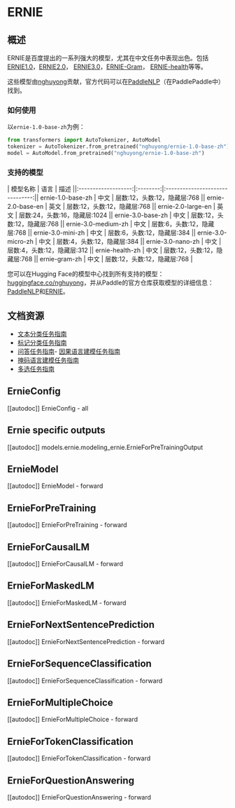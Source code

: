 <!-- 版权所有2022年HuggingFace团队保留所有权利。
根据 Apache 许可证第2版（“许可证”）进行许可；除非符合许可证的规定，否则您不得使用此文件。您可以在以下位置获取许可证的副本：
http://www.apache.org/licenses/LICENSE-2.0
除非适用法律要求或书面同意，根据许可证分发的软件是基于“按原样”分发的，不附带任何形式的保证或条件。有关许可证下的具体语言权限和限制，请参阅许可证。an "AS IS" BASIS, WITHOUT WARRANTIES OR CONDITIONS OF ANY KIND, either express or implied. See the License for the
请注意，此文件是Markdown格式，但包含了特定的语法用于我们的文档构建器（类似MDX），可能无法在您的Markdown查看器中正确呈现。
⚠️ 请注意，此文件是Markdown格式，但包含了特定的语法用于我们的文档构建器（类似MDX），可能无法在您的Markdown查看器中正确呈现。请注意，此文件是Markdown格式，但包含了特定的语法用于我们的文档构建器（类似MDX），可能无法在您的Markdown查看器中正确呈现。
-->
# ERNIE

## 概述

ERNIE是百度提出的一系列强大的模型，尤其在中文任务中表现出色。包括
[ERNIE1.0](https://arxiv.org/abs/1904.09223)，[ERNIE2.0](https://ojs.aaai.org/index.php/AAAI/article/view/6428)，
[ERNIE3.0](https://arxiv.org/abs/2107.02137)，[ERNIE-Gram](https://arxiv.org/abs/2010.12148)，
[ERNIE-health](https://arxiv.org/abs/2110.07244)等等。

这些模型由[nghuyong](https://huggingface.co/nghuyong)贡献，官方代码可以在[PaddleNLP](https://github.com/PaddlePaddle/PaddleNLP)（在PaddlePaddle中）找到。

### 如何使用

以`ernie-1.0-base-zh`为例：
```Python
from transformers import AutoTokenizer, AutoModel
tokenizer = AutoTokenizer.from_pretrained("nghuyong/ernie-1.0-base-zh")
model = AutoModel.from_pretrained("nghuyong/ernie-1.0-base-zh")
```

### 支持的模型

|     模型名称      | 语言 |           描述           ||:-------------------:|:--------:|:-------------------------------:||  ernie-1.0-base-zh  | 中文  | 层数:12，头数:12，隐藏层:768 ||  ernie-2.0-base-en  | 英文  | 层数:12，头数:12，隐藏层:768 || ernie-2.0-large-en  | 英文  | 层数:24，头数:16，隐藏层:1024 ||  ernie-3.0-base-zh  | 中文  | 层数:12，头数:12，隐藏层:768 || ernie-3.0-medium-zh | 中文  | 层数:6，头数:12，隐藏层:768 ||  ernie-3.0-mini-zh  | 中文  | 层数:6，头数:12，隐藏层:384 || ernie-3.0-micro-zh  | 中文  | 层数:4，头数:12，隐藏层:384 ||  ernie-3.0-nano-zh  | 中文  | 层数:4，头数:12，隐藏层:312 ||   ernie-health-zh   | 中文  | 层数:12，头数:12，隐藏层:768 ||    ernie-gram-zh    | 中文  | 层数:12，头数:12，隐藏层:768 |

您可以在Hugging Face的模型中心找到所有支持的模型：[huggingface.co/nghuyong](https://huggingface.co/nghuyong)，并从Paddle的官方仓库获取模型的详细信息：[PaddleNLP](https://paddlenlp.readthedocs.io/zh/latest/model_zoo/transformers/ERNIE/contents.html)和[ERNIE](https://github.com/PaddlePaddle/ERNIE/blob/repro)。

## 文档资源

- [文本分类任务指南](../tasks/sequence_classification)
- [标记分类任务指南](../tasks/token_classification)
- [问答任务指南](../tasks/question_answering)- [因果语言建模任务指南](../tasks/language_modeling)
- [掩码语言建模任务指南](../tasks/masked_language_modeling)
- [多选任务指南](../tasks/multiple_choice)
## ErnieConfig

[[autodoc]] ErnieConfig
    - all

## Ernie specific outputs

[[autodoc]] models.ernie.modeling_ernie.ErnieForPreTrainingOutput

## ErnieModel

[[autodoc]] ErnieModel
    - forward

## ErnieForPreTraining

[[autodoc]] ErnieForPreTraining
    - forward

## ErnieForCausalLM

[[autodoc]] ErnieForCausalLM
    - forward

## ErnieForMaskedLM

[[autodoc]] ErnieForMaskedLM
    - forward

## ErnieForNextSentencePrediction

[[autodoc]] ErnieForNextSentencePrediction
    - forward

## ErnieForSequenceClassification

[[autodoc]] ErnieForSequenceClassification
    - forward

## ErnieForMultipleChoice

[[autodoc]] ErnieForMultipleChoice
    - forward

## ErnieForTokenClassification

[[autodoc]] ErnieForTokenClassification
    - forward

## ErnieForQuestionAnswering

[[autodoc]] ErnieForQuestionAnswering
    - forward
